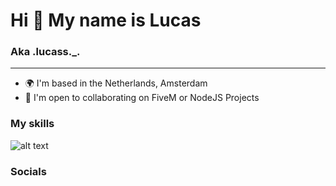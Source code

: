 # Hi 👋 My name is Lucas

### Aka .lucass._.

***

- 🌍 I'm based in the Netherlands, Amsterdam
- 🤝 I'm open to collaborating on FiveM or NodeJS Projects

### My skills
![alt text][logo]

[logo]: https://i.imgur.com/qIh2j6G.png "JavaScript"

### Socials
